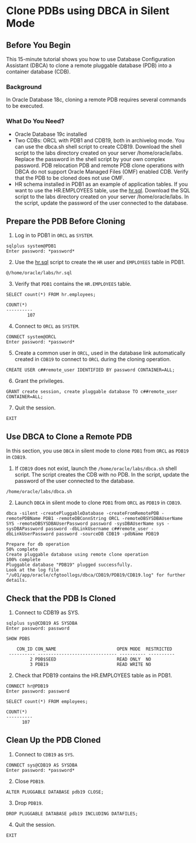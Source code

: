 # Clone PDBs using DBCA in Silent Mode

## Before You Begin

This 15-minute tutorial shows you how to use Database Configuration Assistant (DBCA) to clone a remote pluggable database (PDB) into a container database (CDB).

### Background

In Oracle Database 18c, cloning a remote PDB requires several commands to be executed.

### What Do You Need?

- Oracle Database 19c installed
- Two CDBs: ORCL with PDB1 and CDB19, both in archivelog mode. You can use the dbca.sh shell script to create CDB19. Download the shell script to the labs directory created on your server /home/oracle/labs. Replace the password in the shell script by your own complex password. PDB relocation PDB and remote PDB clone operations with DBCA do not support Oracle Managed Files (OMF) enabled CDB. Verify that the PDB to be cloned does not use OMF.
- HR schema installed in PDB1 as an example of application tables. If you want to use the HR.EMPLOYEES table, use the [hr.sql](<https://docs.oracle.com/en/database/oracle/oracle-database/19/clone-pdbs-using-dbca-silent-mode/files/hr.sql>). Download the SQL script to the labs directory created on your server /home/oracle/labs. In the script, update the password of the user connected to the database.

## Prepare the PDB Before Cloning

1. Log in to PDB1 in `ORCL` as `SYSTEM`.

```
sqlplus system@PDB1
Enter password: *password*
```

2. Use the [hr.sql](<https://docs.oracle.com/en/database/oracle/oracle-database/19/clone-pdbs-using-dbca-silent-mode/files/hr.sql>) script to create the `HR` user and `EMPLOYEES` table in PDB1. 

```
@/home/oracle/labs/hr.sql
```

3. Verify that `PDB1` contains the `HR.EMPLOYEES` table.

```
SELECT count(*) FROM hr.employees;

COUNT(*)
----------
        107
```

4. Connect to `ORCL` as `SYSTEM`. 

```
CONNECT system@ORCL
Enter password: *password*
```

5. Create a common user in `ORCL`, used in the database link automatically created in `CDB19` to connect to `ORCL` during the cloning operation. 

```
CREATE USER c##remote_user IDENTIFIED BY password CONTAINER=ALL;
```

6. Grant the privileges.

```
GRANT create session, create pluggable database TO c##remote_user CONTAINER=ALL;
```

7. Quit the session.

```
EXIT
```

## Use DBCA to Clone a Remote PDB

In this section, you use `DBCA` in silent mode to clone `PDB1` from `ORCL` as `PDB19` in `CDB19`.

1. If `CDB19` does not exist, launch the `/home/oracle/labs/dbca.sh` shell script. The script creates the CDB with no PDB. In the script, update the password of the user connected to the database.

```
/home/oracle/labs/dbca.sh
```

2. Launch `DBCA` in silent mode to clone `PDB1` from `ORCL` as `PDB19` in `CDB19`. 

```
dbca -silent -createPluggableDatabase -createFromRemotePDB -remotePDBName PDB1 -remoteDBConnString ORCL -remoteDBSYSDBAUserName SYS -remoteDBSYSDBAUserPassword password -sysDBAUserName sys -sysDBAPassword password -dbLinkUsername c##remote_user -dbLinkUserPassword password -sourceDB CDB19 -pdbName PDB19
```

```
Prepare for db operation 
50% complete
Create pluggable database using remote clone operation
100% complete
Pluggable database "PDB19" plugged successfully.
Look at the log file "/u01/app/oracle/cfgtoollogs/dbca/CDB19/PDB19/CDB19.log" for further details.
```

## Check that the PDB Is Cloned


1. Connect to CDB19 as SYS.


```
sqlplus sys@CDB19 AS SYSDBA
Enter password: password

SHOW PDBS

    CON_ID CON_NAME                       OPEN MODE  RESTRICTED
 ---------- ------------------------------ ---------- ----------
         2 PDB$SEED                       READ ONLY  NO
         3 PDB19                          READ WRITE NO
```

2. Check that PDB19 contains the HR.EMPLOYEES table as in PDB1.

```
CONNECT hr@PDB19
Enter password: password

SELECT count(*) FROM employees;

COUNT(*)
----------
      107
```

## Clean Up the PDB Cloned

1. Connect to `CDB19` as `SYS`.

```
CONNECT sys@CDB19 AS SYSDBA
Enter password: *password*
```

2. Close `PDB19`.

```
ALTER PLUGGABLE DATABASE pdb19 CLOSE;
```

3. Drop `PDB19`.

```
DROP PLUGGABLE DATABASE pdb19 INCLUDING DATAFILES;
```

4. Quit the session.

```
EXIT
```

<!-- Downloaded from Tutorial Creator on Tue Nov 12 2019 12:21:51 GMT-0500 (Eastern Standard Time) -->